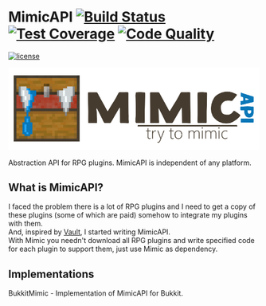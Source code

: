 # MimicAPI [![Build Status](https://img.shields.io/github/workflow/status/EndlessCodeGroup/MimicAPI/CI?style=flat-square)](https://travis-ci.org/EndlessCodeGroup/MimicAPI) [![Test Coverage](https://img.shields.io/codacy/coverage/cfb98bfdf2b44b9d97f719f051e943a9.svg?style=flat-square)](https://www.codacy.com/app/EndlessCode-Group/MimicAPI?utm_source=github.com&utm_medium=referral&utm_content=EndlessCodeGroup/MimicAPI&utm_campaign=Badge_Coverage) [![Code Quality](https://img.shields.io/codacy/grade/cfb98bfdf2b44b9d97f719f051e943a9.svg?style=flat-square)](https://www.codacy.com/app/EndlessCode-Group/MimicAPI?utm_source%3Dgithub.com%26amp;utm_medium%3Dreferral%26amp;utm_content%3DEndlessCodeGroup/MimicAPI%26amp;utm_campaign%3DBadge_Grade)

[![license](https://img.shields.io/github/license/EndlessCodeGroup/MimicAPI.svg?style=flat-square)](https://choosealicense.com/licenses/lgpl-3.0/)

[![Logo](images/logo.png)]()

Abstraction API for RPG plugins.
MimicAPI is independent of any platform.

## What is MimicAPI?
I faced the problem there is a lot of RPG plugins and I need to get a copy of these plugins (some of which are paid) somehow to integrate my plugins with them.  
And, inspired by [Vault](https://github.com/MilkBowl/Vault), I started writing MimicAPI.  
With Mimic you needn't download all RPG plugins and write specified code for each plugin to support them, just use Mimic as dependency.

## Implementations

BukkitMimic - Implementation of MimicAPI for Bukkit.
